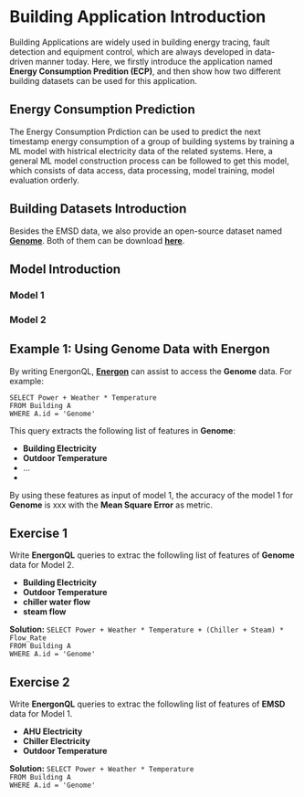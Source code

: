 # Building Application Introduction
Building Applications are widely used in building energy tracing, fault detection and equipment control, which are always developed in data-driven manner today. Here, we firstly introduce the application named **Energy Consumption Predition (ECP)**, and then show how two different building datasets can be used for this application.
## Energy Consumption Prediction
The Energy Consumption Prdiction can be used to predict the next timestamp energy consumption of a group of building systems by training a ML model with histrical electricity data of the related systems. Here, a general ML model construction process can be followed to get this model, which consists of data access, data processing, model training, model evaluation orderly.
## Building Datasets Introduction
Besides the EMSD data, we also provide an open-source dataset named [**Genome**][genome]. Both of them can be download [**here**][download].
## Model Introduction
### Model 1
### Model 2

## Example 1: Using Genome Data with Energon
By writing EnergonQL, [**Energon**][energon] can assist to access the **Genome** data. For example:

`SELECT Power + Weather * Temperature`\
`FROM Building A`\
`WHERE A.id = 'Genome'`

This query extracts the following list of features in **Genome**:

+ **Building Electricity**
+ **Outdoor Temperature**
+ ...
+ 
By using these features as input of model 1, the accuracy of the model 1 for **Genome** is xxx with the **Mean Square Error** as metric.
## Exercise 1
Write **EnergonQL** queries to extrac the followling list of features of **Genome** data for Model 2.

+ **Building Electricity**
+ **Outdoor Temperature**
+ **chiller water flow**
+ **steam flow**

**Solution:**
`SELECT Power + Weather * Temperature + (Chiller + Steam) * Flow_Rate`\
`FROM Building A`\
`WHERE A.id = 'Genome'`
## Exercise 2
Write **EnergonQL** queries to extrac the followling list of features of **EMSD** data for Model 1.
+ **AHU Electricity**
+ **Chiller Electricity**
+ **Outdoor Temperature**

**Solution:**
`SELECT Power + Weather * Temperature`\
`FROM Building A`\
`WHERE A.id = 'Genome'`

[genome]:https://github.com/buds-lab/the-building-data-genome-project
[brick]:https://brickschema.org/ontology/
[energon]:https://github.com/fangger4396/energon_example/blob/main/brick.md
[download]:https://github.com/fangger4396/energon_example/blob/main/brick.md
